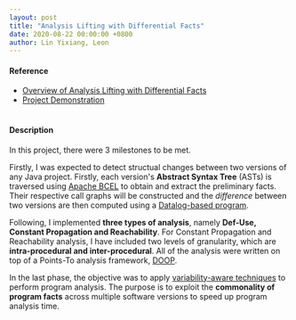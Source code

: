 ```yaml
---
layout: post
title: "Analysis Lifting with Differential Facts"
date: 2020-08-22 00:00:00 +0800
author: Lin Yixiang, Leon
---
```


#### Reference
- [Overview of Analysis Lifting with Differential Facts](https://www.youtube.com/watch?v=7JhATQdfJTg)
- [Project Demonstration](https://www.youtube.com/watch?v=QCZo56Hrn60&t=3s)
<br/><br/>

#### Description
In this project, there were 3 milestones to be met.

Firstly, I was expected to detect structual changes between two versions of any Java 
project. Firstly, each version's **Abstract Syntax Tree** (ASTs) is traversed using 
[Apache BCEL](https://commons.apache.org/proper/commons-bcel/) to obtain and extract 
the preliminary facts. Their respective call graphs will be constructed and the *difference* 
between two versions are then computed using a [Datalog-based program](https://souffle-lang.github.io/).

Following, I implemented **three types of analysis**, namely
**Def-Use, Constant Propagation and Reachability**. For Constant Propagation
and Reachability analysis, I have included two levels of granularity, 
which are **intra-procedural and inter-procedural**. All of the analysis were written 
on top of a Points-To analysis framework, [DOOP](http://doop.program-analysis.org/).

In the last phase, the objective was to apply [variability-aware techniques](https://arxiv.org/abs/1912.03854#:~:text=Variability%2Daware%20computing%20is%20the,Software%20Product%20Lines%20(SPLs).)
to perform program analysis. The purpose is to exploit the **commonality of program facts** across 
multiple software versions to speed up program analysis time.
